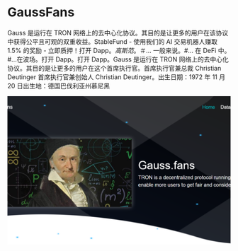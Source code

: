 # GaussFans

Gauss 是运行在 TRON 网络上的去中心化协议。其目的是让更多的用户在该协议中获得公平且可观的双重收益。StableFund - 使用我们的 AI 交易机器人赚取 1.5% 的奖励 - 立即质押！打开 Dapp。*高斯范*。＃... 一般来说。#... 在 DeFi 中。#...在波场。打开 Dapp。打开 Dapp。Gauss 是运行在 TRON 网络上的去中心化协议。其目的是让更多的用户在这个首席执行官。首席执行官兼总裁 Christian Deutinger 首席执行官兼创始人 Christian Deutinger。出生日期：1972 年 11 月 20 日出生地：德国巴伐利亚州慕尼黑

![1](1.png)

